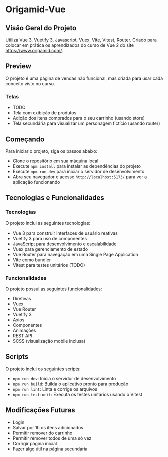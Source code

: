 # Origamid-Vue

## Visão Geral do Projeto
Utiliza Vue 3, Vuetify 3, Javascript, Vuex, Vite, Vitest, Router.
Criado para colocar em prática os aprendizados do curso de Vue 2 do site https://www.origamid.com/.

## Preview
O projeto é uma página de vendas não funcional, mas criada para usar cada conceito visto no curso.

### Telas

- TODO
- Tela com exibição de produtos
- Adição dos itens comprados para o seu carrinho (usando store)
- Tela secundária para visualizar um personagem fictício (usando router)

## Começando
Para iniciar o projeto, siga os passos abaixo:

- Clone o repositório em sua máquina local
- Execute ```npm install``` para instalar as dependências do projeto
- Execute ```npm run dev``` para iniciar o servidor de desenvolvimento
- Abra seu navegador e acesse ```http://localhost:5173/``` para ver a aplicação funcionando

## Tecnologias e Funcionalidades
### Tecnologias
O projeto inclui as seguintes tecnologias:

- Vue 3 para construir interfaces de usuário reativas
- Vuetify 3 para uso de componentes
- JavaScript para desenvolvimento e escalabilidade
- Vuex para gerenciamento de estado
- Vue Router para navegação em uma Single Page Application
- Vite como bundler
- Vitest para testes unitários (TODO)

### Funcionalidades
O projeto possui as seguintes funcionalidades:

- Diretivas
- Vuex
- Vue Router
- Vuetify 3
- Axios
- Componentes
- Animações
- REST API
- SCSS (visualização mobile inclusa)

## Scripts
O projeto inclui os seguintes scripts:

- ```npm run dev```: Inicia o servidor de desenvolvimento
- ```npm run build```: Builda o aplicativo pronto para produção
- ```npm run lint```: Linta e corrige os arquivos
- ```npm run test:unit```: Executa os testes unitários usando o Vitest

## Modificações Futuras

- Login
- Salvar por 1h os itens adicionados
- Permitir remover do carrinho
- Permitir remover todos de uma só vez
- Corrigir página inicial
- Fazer algo útil na página secundária

